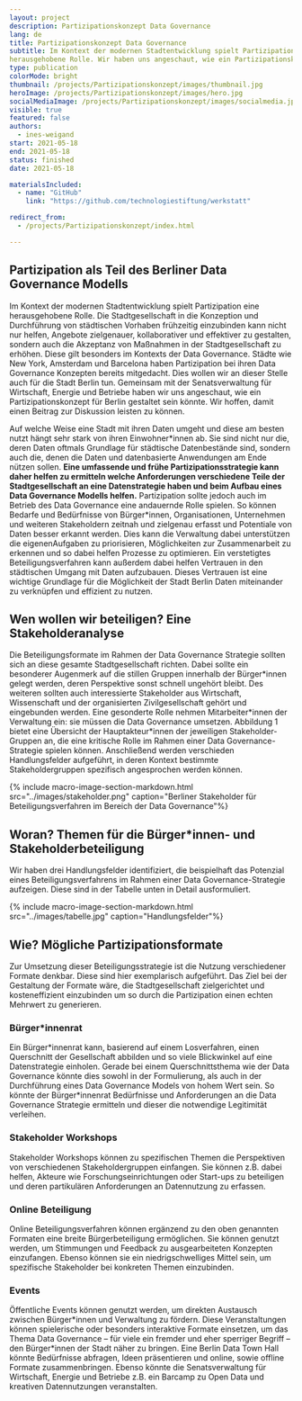 ```yaml
---
layout: project
description: Partizipationskonzept Data Governance 
lang: de
title: Partizipationskonzept Data Governance
subtitle: Im Kontext der modernen Stadtentwicklung spielt Partizipation eine
herausgehobene Rolle. Wir haben uns angeschaut, wie ein Partizipationskonzept für Berlin aussehen könnte.
type: publication
colorMode: bright
thumbnail: /projects/Partizipationskonzept/images/thumbnail.jpg
heroImage: /projects/Partizipationskonzept/images/hero.jpg
socialMediaImage: /projects/Partizipationskonzept/images/socialmedia.jpg
visible: true
featured: false
authors:
  - ines-weigand
start: 2021-05-18
end: 2021-05-18
status: finished
date: 2021-05-18

materialsIncluded:
  - name: "GitHub"
    link: "https://github.com/technologiestiftung/werkstatt"

redirect_from:
  - /projects/Partizipationskonzept/index.html

---
```




## Partizipation als Teil des Berliner Data Governance Modells

Im Kontext der modernen Stadtentwicklung spielt Partizipation eine herausgehobene Rolle. Die Stadtgesellschaft in die Konzeption und Durchführung von städtischen Vorhaben frühzeitig einzubinden kann nicht nur helfen, Angebote zielgenauer, kollaborativer und effektiver zu gestalten, sondern auch die Akzeptanz von Maßnahmen in der Stadtgesellschaft zu erhöhen. Diese gilt besonders im Kontexts der Data Governance. Städte wie New York, Amsterdam und Barcelona haben Partizipation bei ihren Data Governance Konzepten bereits mitgedacht. Dies wollen wir an dieser Stelle auch für die Stadt Berlin tun. Gemeinsam mit der Senatsverwaltung für Wirtschaft, Energie und Betriebe haben wir uns angeschaut, wie ein Partizipationskonzept für Berlin gestaltet sein könnte. Wir hoffen, damit einen Beitrag zur Diskussion leisten zu können.

Auf welche Weise eine Stadt mit ihren Daten umgeht und diese am besten nutzt hängt sehr stark von ihren Einwohner\*innen ab. Sie sind nicht nur die, deren Daten oftmals Grundlage für städtische Datenbestände sind, sondern
auch die, denen die Daten und datenbasierte Anwendungen am Ende nützen sollen. **Eine umfassende und frühe Partizipationsstrategie kann daher helfen zu ermitteln welche Anforderungen verschiedene Teile der Stadtgesellschaft an eine Datenstrategie haben und beim Aufbau eines Data Governance Modells helfen.** Partizipation sollte jedoch auch im Betrieb des Data Governance eine andauernde Rolle spielen. So können Bedarfe und
Bedürfnisse von Bürger\*innen, Organisationen, Unternehmen und weiteren Stakeholdern zeitnah und zielgenau erfasst und Potentiale von Daten besser erkannt werden. Dies kann die Verwaltung dabei unterstützen die eigenenAufgaben zu priorisieren, Möglichkeiten zur Zusammenarbeit zu erkennen und so dabei helfen Prozesse zu optimieren. Ein verstetigtes Beteiligungsverfahren kann außerdem dabei helfen Vertrauen in den städtischen Umgang mit Daten aufzubauen. Dieses Vertrauen ist eine wichtige Grundlage für die Möglichkeit der Stadt Berlin Daten miteinander zu verknüpfen und effizient zu nutzen.

## Wen wollen wir beteiligen? Eine Stakeholderanalyse

Die Beteiligungsformate im Rahmen der Data Governance Strategie sollten sich an diese gesamte Stadtgesellschaft richten. Dabei sollte ein besonderer Augenmerk auf die stillen Gruppen innerhalb der Bürger\*innen gelegt
werden, deren Perspektive sonst schnell ungehört bleibt. Des weiteren sollten auch interessierte Stakeholder aus Wirtschaft, Wissenschaft und der organisierten Zivilgesellschaft gehört und eingebunden werden. Eine gesonderte Rolle nehmen Mitarbeiter\*innen der Verwaltung ein: sie müssen die Data Governance umsetzen. Abbildung 1 bietet eine Übersicht der Hauptakteur\*innen der jeweiligen Stakeholder-Gruppen an, die eine kritische Rolle im Rahmen einer Data Governance-Strategie spielen können. Anschließend werden verschieden Handlungsfelder aufgeführt, in deren Kontext bestimmte Stakeholdergruppen spezifisch angesprochen werden können.

{% include macro-image-section-markdown.html src="../images/stakeholder.png" caption="Berliner Stakeholder für Beteiligungsverfahren im Bereich der Data Governance"%} 


## Woran? Themen für die Bürger*innen- und Stakeholderbeteiligung

Wir haben drei Handlungsfelder identifiziert, die beispielhaft das Potenzial eines Beteiligungsverfahrens im Rahmen einer Data Governance-Strategie aufzeigen. Diese sind in der Tabelle unten in Detail ausformuliert.

{% include macro-image-section-markdown.html src="../images/tabelle.jpg" caption="Handlungsfelder"%}


## Wie? Mögliche Partizipationsformate

Zur Umsetzung dieser Beteiligungsstrategie ist die Nutzung verschiedener Formate denkbar. Diese sind hier exemplarisch aufgeführt. Das Ziel bei der Gestaltung der Formate wäre, die Stadtgesellschaft zielgerichtet und kosteneffizient einzubinden um so durch die Partizipation einen echten Mehrwert zu generieren.

### Bürger*innenrat
Ein Bürger\*innenrat kann, basierend auf einem Losverfahren, einen Querschnitt der Gesellschaft abbilden und so viele Blickwinkel auf eine Datenstrategie einholen. Gerade bei einem Querschnittsthema wie der Data Governance könnte dies sowohl in der Formulierung, als auch in der Durchführung eines Data Governance Models von hohem Wert sein. So könnte der Bürger*innenrat Bedürfnisse und Anforderungen an die Data Governance Strategie ermitteln und dieser die notwendige Legitimität verleihen.

### Stakeholder Workshops
Stakeholder Workshops können zu spezifischen Themen die Perspektiven von verschiedenen Stakeholdergruppen einfangen. Sie können z.B. dabei helfen, Akteure wie Forschungseinrichtungen oder Start-ups zu beteiligen und deren partikulären Anforderungen an Datennutzung zu erfassen.

### Online Beteiligung
Online Beteiligungsverfahren können ergänzend zu den oben genannten Formaten eine breite Bürgerbeteiligung ermöglichen. Sie können genutzt werden, um Stimmungen und Feedback zu ausgearbeiteten Konzepten einzufangen. Ebenso können sie ein niedrigschwelliges Mittel sein, um spezifische Stakeholder bei konkreten Themen einzubinden.

### Events
Öffentliche Events können genutzt werden, um direkten Austausch zwischen Bürger\*innen und Verwaltung zu fördern. Diese Veranstaltungen können spielerische oder besonders interaktive Formate einsetzen, um das Thema Data Governance – für viele ein fremder und eher sperriger Begriff – den Bürger\*innen der Stadt näher zu bringen. Eine Berlin Data Town Hall könnte Bedürfnisse abfragen, Ideen präsentieren und online, sowie offline Formate zusammenbringen. Ebenso könnte die Senatsverwaltung für Wirtschaft, Energie und Betriebe z.B. ein Barcamp zu Open Data und kreativen Datennutzungen veranstalten.